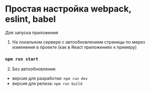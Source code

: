 # Простая настройка webpack, eslint, babel

Для запуска приложения 
1. На локальном сервере с автообновлением страницы по мерез изменения в проекте (как в React приложениях к примеру)
### `npm run start`
2. Без автообновления:
- версия для разработки: `npm run dev`
- версия для релиза: `npm run build`

